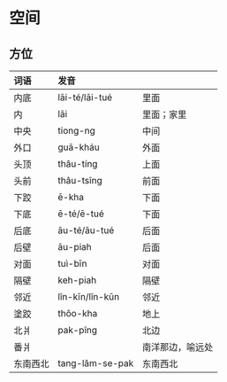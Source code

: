 # 空间

## 方位

| 词语 | 发音 |  |
| :--- | :--- | :--- |
| 内底 | lāi-té/lāi-tué | 里面 |
| 内 | lāi | 里面；家里 |
| 中央 | tiong-ng | 中间 |
| 外口 | guā-kháu | 外面 |
| 头顶 | thâu-tíng | 上面 |
| 头前 | thâu-tsîng | 前面 |
| 下跤 | ē-kha | 下面 |
| 下底 | ē-té/ē-tué | 下面 |
| 后底 | āu-té/āu-tué | 后面 |
| 后壁 | āu-piah | 后面 |
| 对面 | tuì-bīn | 对面 |
| 隔壁 | keh-piah | 隔壁 |
| 邻近 | lîn-kīn/lîn-kūn | 邻近 |
| 塗跤 | thôo-kha | 地上 |
| 北爿 | pak-pîng | 北边 |
| 番爿 |  | 南洋那边，喻远处 |
| 东南西北 | tang-lâm-se-pak | 东南西北 |



